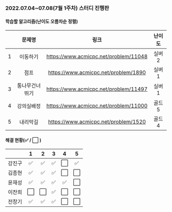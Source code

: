 ### 2022.07.04~07.08(7월 1주차) 스터디 진행판

#### 학습할 알고리즘(난이도 오름차순 정렬)

|      |     문제명     |                 링크                  | 난이도 |
| :--: | :------------: | :-----------------------------------: | :----: |
|  1   |    이동하기    | https://www.acmicpc.net/problem/11048 | 실버2  |
|  2   |      점프      | https://www.acmicpc.net/problem/1890  | 실버1  |
|  3   | 통나무건너뛰기 | https://www.acmicpc.net/problem/11497 | 실버1  |
|  4   |   강의실배정   | https://www.acmicpc.net/problem/11000 | 골드5  |
|  5   |    내리막길    | https://www.acmicpc.net/problem/1520  | 골드4  |

#### 해결 현황(:white_check_mark: / :white_large_square:  )

|        |          1           |          2           |          3           |          4           |          5           |
| :----: | :------------------: | :------------------: | :------------------: | :------------------: | :------------------: |
| 강진구 | :white_check_mark: |  :white_check_mark:  |  :white_check_mark:  | :white_large_square: | :white_check_mark: |
| 김종현 | :white_check_mark: | :white_check_mark: | :white_check_mark: | :white_large_square: | :white_large_square: |
|  윤재성  |  :white_check_mark:  | :white_check_mark: | :white_check_mark: | :white_check_mark: | :white_large_square: |
| 이찬희 | :white_large_square: | :white_large_square: | :white_check_mark: | :white_large_square: | :white_large_square: |
| 전창기 | :white_check_mark: | :white_check_mark: | :white_check_mark: | :white_large_square: | :white_large_square: |
